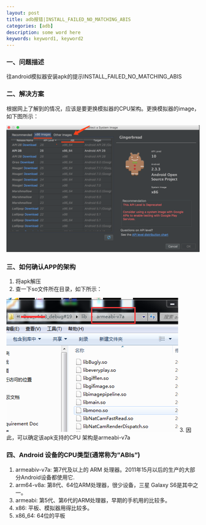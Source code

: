 ```yaml
---
layout: post
title: adb报错|INSTALL_FAILED_NO_MATCHING_ABIS
categories: [adb]
description: some word here
keywords: keyword1, keyword2
---
```


### 一、问题描述
往android模拟器安装apk的提示INSTALL_FAILED_NO_MATCHING_ABIS

### 二、解决方案
根据网上了解到的情况，应该是要更换模拟器的CPU架构。更换模拟器的image，如下图所示：

![](/images/2018-6-22-1.png)

### 三、如何确认APP的架构
1. 将apk解压
2. 查一下so文件所在目录，如下所示：

![](/images/2018-6-22-2.png)
3. 因此，可以确定该apk支持的CPU 架构是armeabi-v7a

### 四、Android 设备的CPU类型(通常称为”ABIs”)

1. armeabiv-v7a: 第7代及以上的 ARM 处理器。2011年15月以后的生产的大部分Android设备都使用它.
2. arm64-v8a: 第8代、64位ARM处理器，很少设备，三星 Galaxy S6是其中之一。
3. armeabi: 第5代、第6代的ARM处理器，早期的手机用的比较多。
4. x86: 平板、模拟器用得比较多。
5. x86_64: 64位的平板
